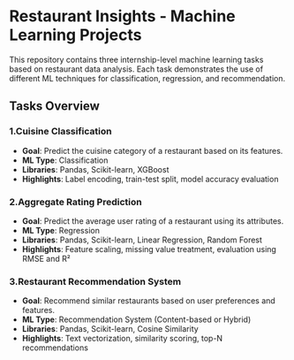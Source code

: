 # Restaurant Insights - Machine Learning Projects

This repository contains three internship-level machine learning tasks based on restaurant data analysis. Each task demonstrates the use of different ML techniques for classification, regression, and recommendation.

## Tasks Overview
### 1.Cuisine Classification
- **Goal**: Predict the cuisine category of a restaurant based on its features.
- **ML Type**: Classification
- **Libraries**: Pandas, Scikit-learn, XGBoost
- **Highlights**: Label encoding, train-test split, model accuracy evaluation

### 2.Aggregate Rating Prediction
- **Goal**: Predict the average user rating of a restaurant using its attributes.
- **ML Type**: Regression
- **Libraries**: Pandas, Scikit-learn, Linear Regression, Random Forest
- **Highlights**: Feature scaling, missing value treatment, evaluation using RMSE and R²

### 3.Restaurant Recommendation System
- **Goal**: Recommend similar restaurants based on user preferences and features.
- **ML Type**: Recommendation System (Content-based or Hybrid)
- **Libraries**: Pandas, Scikit-learn, Cosine Similarity
- **Highlights**: Text vectorization, similarity scoring, top-N recommendations
